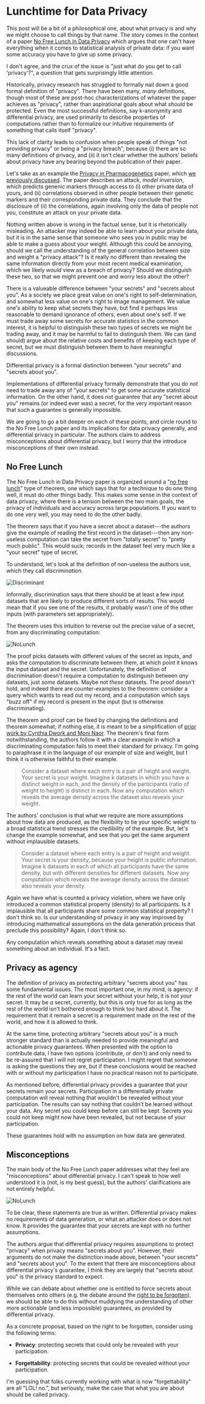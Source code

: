 # Lunchtime for Data Privacy

This post will be a bit of a philosophical one, about what privacy is and why we might choose to call things by that name. The story comes in the context of a paper [No Free Lunch in Data Privacy](http://www.cse.psu.edu/~duk17/papers/nflprivacy.pdf) which argues that one can't have everything when it comes to statistical analysis of private data: if you want some accuracy you have to give up some privacy.

I don't agree, and the crux of the issue is "just what do you get to call 'privacy'?", a question that gets surprisingly little attention.

Historically, privacy research has struggled to formally nail down a good formal definition of "privacy". There have been many, *many* definitions, though most of these are post-hoc characterizations of whatever the paper achieves as "privacy", rather than aspirational goals about what *should* be protected. Even the most successful definitions, say k-anonymity and differential privacy, are used primarily to describe properties of computations rather than to formalize our intuitive requirements of something that calls itself "privacy".

This lack of clarity leads to confusion when people speak of things "not providing privacy" or being a "privacy breach", because (i) there are so many definitions of privacy, and (ii) it isn't clear whether the authors' beliefs about privacy have any bearing beyond the publication of their paper.

Let's take as an example the [Privacy in Pharmacogenetics](https://www.usenix.org/system/files/conference/usenixsecurity14/sec14-paper-fredrikson-privacy.pdf) paper, which [we previously discussed](). The paper describes an attack, *model inversion*, which predicts genenic markers through access to (i) other private data of yours, and (ii) correlations observed in other people between their genetic markers and their corresponding private data. They conclude that the disclosure of (ii) the correlations, again involving only the data of people not you, constitute an attack on your private data. 

Nothing written above is wrong in the factual sense, but it is rhetorically misleading. An attacker may indeed be able to learn about your private data, but it is in the same sense that someone who sees you in public may be able to make a guess about your weight. Although this could be annoying, should we call the understanding of the general correlation between size and weight a "privacy attack"? Is it really no different than revealing the same information directly from your most recent medical examination, which we likely *would* view as a breach of privacy? Should we distinguish these two, so that we might prevent one and worry less about the other?

There is a valueable difference between "your secrets" and "secrets about you". As a society we place great value on one's right to self-determination, and somewhat less value on one's right to image management. We value one's ability to keep what secrets they have, but find it perhaps less reasonable to demand ignorance of others, even about one's self. If we must trade away some secrets for accurate statistics in the common interest, it is helpful to distinguish these two types of secrets we might be trading away, and it may be harmful to fail to distinguish them. We can (and should) argue about the relative costs and benefits of keeping each type of secret, but we must distinguish between them to have meaningful discussions.

Differential privacy is a formal distinction between "your secrets" and "secrets about you". 

Implementations of differential privacy formally demonstrate that you do *not* need to trade away any of "your secrets" to get some accurate statistical information. On the other hand, it does not guarantee that any "secret about you" remains (or indeed ever was) a secret, for the very important reason that such a guarantee is generally impossible.

We are going to go a bit deeper on each of these points, and circle round to the No Free Lunch paper and its implications for data privacy generally, and differential privacy in particular. The authors claim to address misconceptions about differential privacy, but I worry that the introduce misconceptions of their own instead.

## No Free Lunch

The No Free Lunch in Data Privacy paper is organized around a "[no free lunch](https://en.wikipedia.org/wiki/No_free_lunch_theorem)" type of theorem, one which says that for a technique to do one thing well, it must do other things badly. This makes some sense in the context of data privacy, where there is a tension between the two main goals, the privacy of individuals and accuracy across large populations. If you want to do one very well, you may need to do the other badly. 

The theorem says that if you have a secret about a dataset---the authors give the example of reading the first record in the dataset---then any non-useless computation can take the secret from "totally secret" to "pretty much public". This would suck; records in the dataset feel very much like a "your secret" type of secret. 

To understand, let's look at the definition of non-useless the authors use, which they call *discrimination*.

![Discriminant](https://github.com/frankmcsherry/blog/blob/master/assets/nolunchforyou/discriminant.png)

Informally, discrimination says that there should be at least a few input datasets that are likely to produce different sorts of results. This would mean that if you see one of the results, it probably wasn't one of the other inputs (with parameters set appropriately).

The theorem uses this intuition to reverse out the precise value of a secret, from any discriminating computation:

![NoLunch](https://github.com/frankmcsherry/blog/blob/master/assets/nolunchforyou/nolunch.png)

The proof picks datasets with different values of the secret as inputs, and asks the computation to discriminate between them, at which point it knows the input dataset and the secret. Unfortunately, the definition of discrimination doesn't require a computation to distinguish between *any* datasets, just *some* datasets. Maybe not *these* datasets. The proof doesn't hold, and indeed there are counter-examples to the theorem: consider a query which wants to read out my record, and a computation which says "buzz off" if my record is present in the input (but is otherwise discriminating).

The theorem and proof can be fixed by changing the definitions and theorem somewhat; if nothing else, it is meant to be a simplification of [prior work by Cynthia Dwork and Moni Naor](https://www.microsoft.com/en-us/research/publication/differential-privacy/). The theorem's final form notwithstanding, the authors follow it with a clear example in which a discriminating computation fails to meet their standard for privacy. I'm going to paraphrase it in the language of our example of size and weight, but I think it is otherwise faithful to their example. 

> Consider a dataset where each entry is a pair of height and weight. Your secret is your weight. Imagine k datasets in which you have a distinct weight in each, and the density of the participants (ratio of weight to height) is distinct in each. Now any computation which reveals the average density across the dataset also reveals your weight.

The authors' conclusion is that what we require are more assumptions about how data are produced, as the flexibility to tie your specific weight to a broad statistical trend stresses the credibility of the example. But, let's change the example somewhat, and see that you get the same argument without implausible datasets.

> Consider a dataset where each entry is a pair of height and weight. Your secret is your density, because your height is public information. Imagine k datasets in each of which all participants have the same density, but with different densities for different datasets. Now any computation which reveals the average density across the dataset also reveals your density.

Again we have what is counted a privacy violation, where we have only introduced a common statistical property (density) to all participants. Is it implausible that all participants share some common statistical property? I don't think so. Is our understanding of privacy in any way improved by introducing mathematical assumptions on the data generation process that preclude this possibility? Again, I don't think so.

Any computation which reveals something about a dataset may reveal something about an individual. It's a fact.

## Privacy as agency

The definition of privacy as protecting arbitrary "secrets about you" has some fundamental issues. The most important one, in my mind, is agency: if the rest of the world can learn your secret without your help, it is not *your* secret. It may be *a* secret, currently, but this is only true for as long as the rest of the world isn't bothered enough to think too hard about it. The requirement that it remain a secret is a requirement made on the rest of the world, and how it is allowed to think. 

At the same time, protecting arbitrary "secrets about you" is a much stronger standard than is actually needed to provide meaningful and actionable privacy guarantees. When presented with the option to contribute data, I have two options (contribute, or don't) and only need to be re-assured that I will not regret participation. I might regret that someone is asking the questions they are, but if these conclusions would be reached with or without my participation I have no practical reason not to participate.

As mentioned before, differential privacy provides a guarantee that your secrets remain your secrets. Participation in a differentially private computation will reveal nothing that wouldn't be revealed without your participation. The results can say nothing that couldn't be learned without your data. Any secret you could keep before can still be kept. Secrets you could not keep might now have been revealed, but not because of your participation.

These guarantees hold with no assumption on how data are generated. 

## Misconceptions

The main body of the No Free Lunch paper addresses what they feel are "misconceptions" about differential privacy. I can't speak to how well understood it is (not, is my best guess), but the authors' clarifications are not entirely helpful.

![NoLunch](https://github.com/frankmcsherry/blog/blob/master/assets/nolunchforyou/misconceptions.png)

To be clear, these statements are true as written. Differential privacy makes no requirements of data generation, or what an attacker does or does not know. It provides the guarantee that your secrets are kept with no further assumptions.

The authors argue that differential privacy requires assumptions to protect "privacy" when privacy means "secrets about you". However, their arguments do not make the distinction made above, between "your secrets" and "secrets about you". To the extent that there are misconceptions about differential privacy's guarantee, I think they are largely that "secrets about you" is the privacy standard to expect.

While we can debate about whether one is entitled to force secrets about themselves onto others (e.g. the debate around the [right to be forgotten](https://en.wikipedia.org/wiki/Right_to_be_forgotten)), we should be able to do this without muddying the understanding of other more actionable (and less impossible) guarantees, as provided by differential privacy.

As a concrete proposal, based on the right to be forgotten, consider using the following terms:

* **Privacy**: protecting secrets that could only be revealed with your participation.

* **Forgettability**: protecting secrets that could be revealed without your participation.

I'm guessing that folks currently working with what is now "forgettability" are all "LOL! no.", but seriously, make the case that what you are about should be called privacy.

